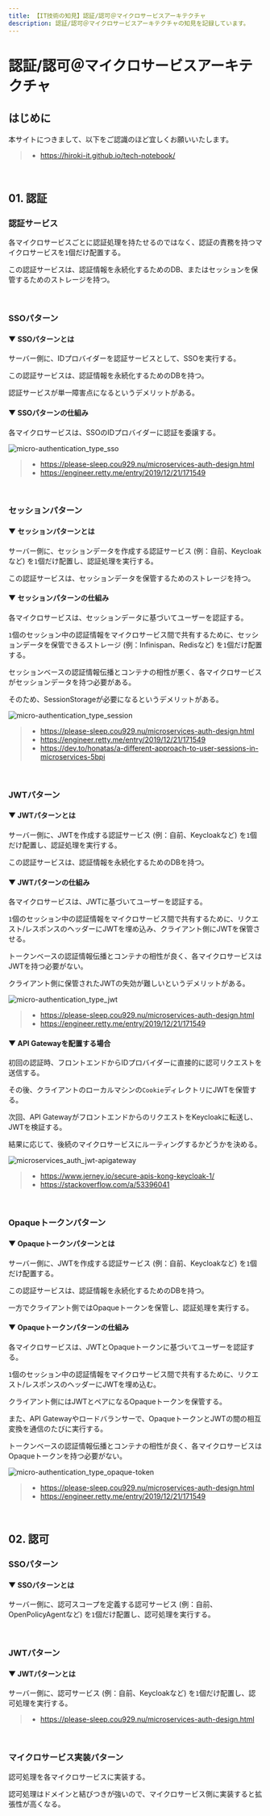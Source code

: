 ```yaml
---
title: 【IT技術の知見】認証/認可＠マイクロサービスアーキテクチャ
description: 認証/認可＠マイクロサービスアーキテクチャの知見を記録しています。
---
```


# 認証/認可＠マイクロサービスアーキテクチャ

## はじめに

本サイトにつきまして、以下をご認識のほど宜しくお願いいたします。

> - https://hiroki-it.github.io/tech-notebook/

<br>

## 01. 認証

### 認証サービス

各マイクロサービスごとに認証処理を持たせるのではなく、認証の責務を持つマイクロサービスを`1`個だけ配置する。

この認証サービスは、認証情報を永続化するためのDB、またはセッションを保管するためのストレージを持つ。

<br>

### SSOパターン

#### ▼ SSOパターンとは

サーバー側に、IDプロバイダーを認証サービスとして、SSOを実行する。

この認証サービスは、認証情報を永続化するためのDBを持つ。

認証サービスが単一障害点になるというデメリットがある。

#### ▼ SSOパターンの仕組み

各マイクロサービスは、SSOのIDプロバイダーに認証を委譲する。

![micro-authentication_type_sso](https://raw.githubusercontent.com/hiroki-it/tech-notebook-images/master/images/micro-authentication_type_sso.png)

> - https://please-sleep.cou929.nu/microservices-auth-design.html
> - https://engineer.retty.me/entry/2019/12/21/171549

<br>

### セッションパターン

#### ▼ セッションパターンとは

サーバー側に、セッションデータを作成する認証サービス (例：自前、Keycloakなど) を`1`個だけ配置し、認証処理を実行する。

この認証サービスは、セッションデータを保管するためのストレージを持つ。

#### ▼ セッションパターンの仕組み

各マイクロサービスは、セッションデータに基づいてユーザーを認証する。

`1`個のセッション中の認証情報をマイクロサービス間で共有するために、セッションデータを保管できるストレージ (例：Infinispan、Redisなど) を`1`個だけ配置する。

セッションベースの認証情報伝播とコンテナの相性が悪く、各マイクロサービスがセッションデータを持つ必要がある。

そのため、SessionStorageが必要になるというデメリットがある。

![micro-authentication_type_session](https://raw.githubusercontent.com/hiroki-it/tech-notebook-images/master/images/micro-authentication_type_session.png)

> - https://please-sleep.cou929.nu/microservices-auth-design.html
> - https://engineer.retty.me/entry/2019/12/21/171549
> - https://dev.to/honatas/a-different-approach-to-user-sessions-in-microservices-5bpi

<br>

### JWTパターン

#### ▼ JWTパターンとは

サーバー側に、JWTを作成する認証サービス (例：自前、Keycloakなど) を`1`個だけ配置し、認証処理を実行する。

この認証サービスは、認証情報を永続化するためのDBを持つ。

#### ▼ JWTパターンの仕組み

各マイクロサービスは、JWTに基づいてユーザーを認証する。

`1`個のセッション中の認証情報をマイクロサービス間で共有するために、リクエスト/レスポンスのヘッダーにJWTを埋め込み、クライアント側にJWTを保管させる。

トークンベースの認証情報伝播とコンテナの相性が良く、各マイクロサービスはJWTを持つ必要がない。

クライアント側に保管されたJWTの失効が難しいというデメリットがある。

![micro-authentication_type_jwt](https://raw.githubusercontent.com/hiroki-it/tech-notebook-images/master/images/micro-authentication_type_jwt.png)

> - https://please-sleep.cou929.nu/microservices-auth-design.html
> - https://engineer.retty.me/entry/2019/12/21/171549

#### ▼ API Gatewayを配置する場合

初回の認証時、フロントエンドからIDプロバイダーに直接的に認可リクエストを送信する。

その後、クライアントのローカルマシンの`Cookie`ディレクトリにJWTを保管する。

次回、API GatewayがフロントエンドからのリクエストをKeycloakに転送し、JWTを検証する。

結果に応じて、後続のマイクロサービスにルーティングするかどうかを決める。

![microservices_auth_jwt-apigateway](https://raw.githubusercontent.com/hiroki-it/tech-notebook-images/master/images/microservices_auth_jwt-apigateway.png)

> - https://www.jerney.io/secure-apis-kong-keycloak-1/
> - https://stackoverflow.com/a/53396041

<br>

### Opaqueトークンパターン

#### ▼ Opaqueトークンパターンとは

サーバー側に、JWTを作成する認証サービス (例：自前、Keycloakなど) を`1`個だけ配置する。

この認証サービスは、認証情報を永続化するためのDBを持つ。

一方でクライアント側ではOpaqueトークンを保管し、認証処理を実行する。

#### ▼ Opaqueトークンパターンの仕組み

各マイクロサービスは、JWTとOpaqueトークンに基づいてユーザーを認証する。

`1`個のセッション中の認証情報をマイクロサービス間で共有するために、リクエスト/レスポンスのヘッダーにJWTを埋め込む。

クライアント側にはJWTとペアになるOpaqueトークンを保管する。

また、API Gatewayやロードバランサーで、OpaqueトークンとJWTの間の相互変換を通信のたびに実行する。

トークンベースの認証情報伝播とコンテナの相性が良く、各マイクロサービスはOpaqueトークンを持つ必要がない。

![micro-authentication_type_opaque-token](https://raw.githubusercontent.com/hiroki-it/tech-notebook-images/master/images/micro-authentication_type_opaque-token.png)

> - https://please-sleep.cou929.nu/microservices-auth-design.html
> - https://engineer.retty.me/entry/2019/12/21/171549

<br>

## 02. 認可

### SSOパターン

#### ▼ SSOパターンとは

サーバー側に、認可スコープを定義する認可サービス (例：自前、OpenPolicyAgentなど) を`1`個だけ配置し、認可処理を実行する。

<br>

### JWTパターン

#### ▼ JWTパターンとは

サーバー側に、認可サービス (例：自前、Keycloakなど) を`1`個だけ配置し、認可処理を実行する。

> - https://please-sleep.cou929.nu/microservices-auth-design.html

<br>

### マイクロサービス実装パターン

認可処理を各マイクロサービスに実装する。

認可処理はドメインと結びつきが強いので、マイクロサービス側に実装すると拡張性が高くなる。

<br>
